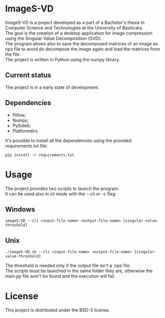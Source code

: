 # ImageS-VD
ImageS-VD is a project developed as a part of a Bachelor's thesis in Computer Science and Technologies at the University of Basilicata.<br/>
The goal is the creation of a desktop application for image compression using the Singular Value Decomposition (SVD).<br/>
The program allows also to save the decomposed matrices of an image as npz file to avoid do decompose the image again and load the matrices from the file.<br/>
The project is written in Python using the numpy library.

## Current status
The project is in a early state of development.

## Dependencies
- Pillow;
- Numpy;
- PySide6;
- Platformdirs.

It's possible to install all the dependencies using the provided requirements.txt file:
```
pip install -r requirements.txt
```

# Usage
The project provides two scripts to launch the program.<br/>
It can be used also in cli mode with the --cli or -c flag:
## Windows
```
imageS-VD --cli <input-file-name> <output-file-name> [singular-value-threshold]
```
## Unix
```
./imageS-VD.sh --cli <input-file-name> <output-file-name> [singular-value-threshold]
```
The threshold is needed only if the output file isn't a .npz file.<br/>
The scripts must be launched in the same folder they are, otherwise the main.py file won't be found and the execution will fail.
# License
This project is distributed under the BSD-3 license.

